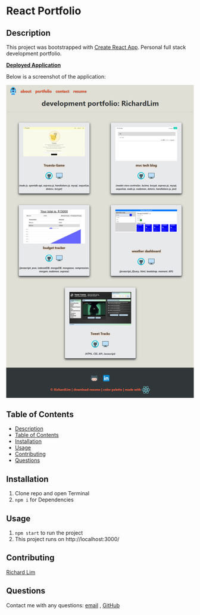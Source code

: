 # React Portfolio

## Description

This project was bootstrapped with [Create React App](https://github.com/facebook/create-react-app). Personal full stack development portfolio.

**[Deployed Application](https://lim95.github.io/lim-react-portfolio/)**

Below is a screenshot of the application:
  
![lim-react-portfolio](https://github.com/lim95/lim-react-portfolio/raw/master/src/assets/images/Capture.PNG)

## Table of Contents

- [Description](#description)
- [Table of Contents](#table-of-contents)
- [Installation](#installation)
- [Usage](#usage)
- [Contributing](#contributing)
- [Questions](#questions)

## Installation

1. Clone repo and open Terminal
2. `npm i` for Dependencies

## Usage

1. `npm start` to run the project
2. This project runs on http://localhost:3000/


## Contributing

[Richard Lim](https://github.com/Lim95)

## Questions

Contact me with any questions: [email](mailto:sungjoon.lim@gmail.com) , [GitHub](https://github.com/Lim95)<br />